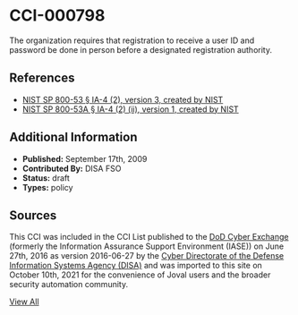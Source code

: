 # CCI-000798

The organization requires that registration to receive a user ID and password be done in person before a designated registration authority.

## References ##

* [NIST SP 800-53 § IA-4 (2), version 3, created by NIST](http://csrc.nist.gov/publications/PubsSPs.html)
* [NIST SP 800-53A § IA-4 (2) (ii), version 1, created by NIST](http://csrc.nist.gov/publications/PubsSPs.html)


## Additional Information ##

* **Published:** September 17th, 2009
* **Contributed By:** DISA FSO
* **Status:** draft
* **Types:** policy

## Sources ##

This CCI was included in the CCI List published to the [DoD Cyber Exchange](https://public.cyber.mil/stigs/cci/)
(formerly the Information Assurance Support Environment (IASE)) on June 27th, 2016 as version
2016-06-27 by the [Cyber Directorate of the Defense Information Systems Agency (DISA)](https://public.cyber.mil/about-cyber/)
and was imported to this site on October 10th, 2021 for the convenience of Joval users and the broader
security automation community.

[View All](../README.md)
